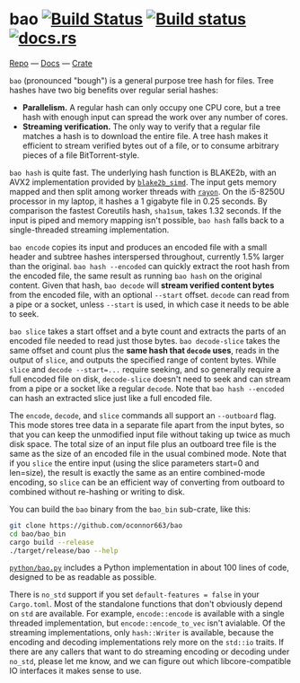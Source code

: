 # bao [![Build Status](https://travis-ci.org/oconnor663/bao.svg?branch=master)](https://travis-ci.org/oconnor663/bao) [![Build status](https://ci.appveyor.com/api/projects/status/yt1vchury2xtqphk/branch/master?svg=true)](https://ci.appveyor.com/project/oconnor663/bao/branch/master) [![docs.rs](https://docs.rs/bao/badge.svg)](https://docs.rs/bao)

[Repo](https://github.com/oconnor663/bao) —
[Docs](https://docs.rs/bao) —
[Crate](https://crates.io/crates/bao)

`bao` (pronounced "bough") is a general purpose tree hash for files.
Tree hashes have two big benefits over regular serial hashes:

- **Parallelism.** A regular hash can only occupy one CPU core, but a
  tree hash with enough input can spread the work over any number of
  cores.
- **Streaming verification.** The only way to verify that a regular file
  matches a hash is to download the entire file. A tree hash makes it
  efficient to stream verified bytes out of a file, or to consume
  arbitrary pieces of a file BitTorrent-style.

`bao hash` is quite fast. The underlying hash function is BLAKE2b, with
an AVX2 implementation provided by
[`blake2b_simd`](https://github.com/oconnor663/blake2b_simd). The input
gets memory mapped and then split among worker threads with
[`rayon`](https://github.com/rayon-rs/rayon). On the i5-8250U processor
in my laptop, it hashes a 1 gigabyte file in 0.25 seconds. By comparison
the fastest Coreutils hash, `sha1sum`, takes 1.32 seconds. If the input
is piped and memory mapping isn't possible, `bao hash` falls back to a
single-threaded streaming implementation.

`bao encode` copies its input and produces an encoded file with a small
header and subtree hashes interspersed throughout, currently 1.5% larger
than the original. `bao hash --encoded` can quickly extract the root
hash from the encoded file, the same result as running `bao hash` on the
original content. Given that hash, `bao decode` will **stream verified
content bytes** from the encoded file, with an optional `--start`
offset. `decode` can read from a pipe or a socket, unless `--start` is
used, in which case it needs to be able to seek.

`bao slice` takes a start offset and a byte count and extracts the parts
of an encoded file needed to read just those bytes. `bao decode-slice`
takes the same offset and count plus the **same hash that `decode`
uses**, reads in the output of `slice`, and outputs the specified range
of content bytes. While `slice` and `decode --start=...` require
seeking, and so generally require a full encoded file on disk,
`decode-slice` doesn't need to seek and can stream from a pipe or a
socket like a regular `decode`. Note that `bao hash --encoded` can hash
an extracted slice just like a full encoded file.

The `encode`, `decode`, and `slice` commands all support an `--outboard`
flag. This mode stores tree data in a separate file apart from the input
bytes, so that you can keep the unmodified input file without taking up
twice as much disk space. The total size of an input file plus an
outboard tree file is the same as the size of an encoded file in the
usual combined mode. Note that if you `slice` the entire input (using
the slice parameters start=0 and len=size), the result is exactly the
same as an entire combined-mode encoding, so `slice` can be an efficient
way of converting from outboard to combined without re-hashing or
writing to disk.

You can build the `bao` binary from the `bao_bin` sub-crate, like this:

```bash
git clone https://github.com/oconnor663/bao
cd bao/bao_bin
cargo build --release
./target/release/bao --help
```

[`python/bao.py`](python/bao.py) includes a Python implementation in
about 100 lines of code, designed to be as readable as possible.

There is `no_std` support if you set `default-features = false` in your
`Cargo.toml`. Most of the standalone functions that don't obviously
depend on `std` are available. For example, `encode::encode` is
available with a single threaded implementation, but
`encode::encode_to_vec` isn't avialable. Of the streaming
implementations, only `hash::Writer` is available, because the encoding
and decoding implementations rely more on the `std::io` traits. If there
are any callers that want to do streaming encoding or decoding under
`no_std`, please let me know, and we can figure out which
libcore-compatible IO interfaces it makes sense to use.
